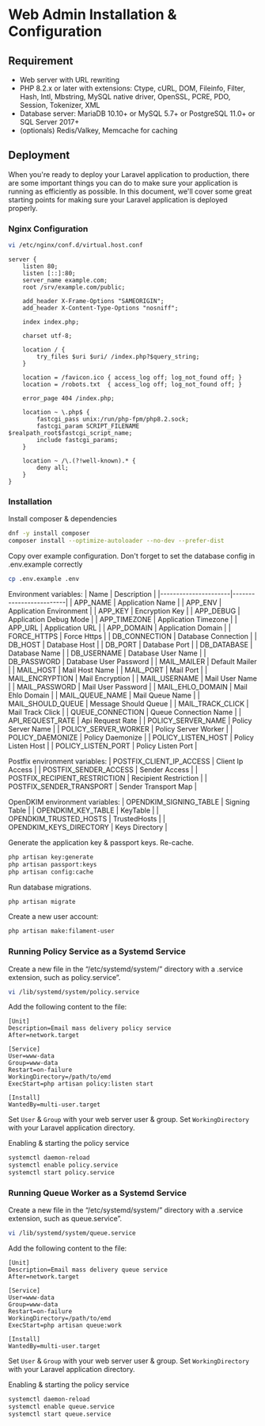 Web Admin Installation & Configuration
======================================

## Requirement
* Web server with URL rewriting
* PHP 8.2.x or later with extensions: Ctype, cURL, DOM, Fileinfo, Filter, Hash, Intl,
Mbstring, MySQL native driver, OpenSSL, PCRE, PDO, Session, Tokenizer, XML
* Database server: MariaDB 10.10+ or MySQL 5.7+ or PostgreSQL 11.0+ or SQL Server 2017+
* (optionals) Redis/Valkey, Memcache for caching

## Deployment
When you're ready to deploy your Laravel application to production,
there are some important things you can do to make sure your
application is running as efficiently as possible.
In this document, we'll cover some great starting points
for making sure your Laravel application is deployed properly.

### Nginx Configuration
```sh
vi /etc/nginx/conf.d/virtual.host.conf
```

```
server {
    listen 80;
    listen [::]:80;
    server_name example.com;
    root /srv/example.com/public;
 
    add_header X-Frame-Options "SAMEORIGIN";
    add_header X-Content-Type-Options "nosniff";
 
    index index.php;
 
    charset utf-8;
 
    location / {
        try_files $uri $uri/ /index.php?$query_string;
    }
 
    location = /favicon.ico { access_log off; log_not_found off; }
    location = /robots.txt  { access_log off; log_not_found off; }
 
    error_page 404 /index.php;

    location ~ \.php$ {
        fastcgi_pass unix:/run/php-fpm/php8.2.sock;
        fastcgi_param SCRIPT_FILENAME $realpath_root$fastcgi_script_name;
        include fastcgi_params;
    }
 
    location ~ /\.(?!well-known).* {
        deny all;
    }
}
```

### Installation
Install composer & dependencies
```sh
dnf -y install composer
composer install --optimize-autoloader --no-dev --prefer-dist
```

Copy over example configuration.
Don't forget to set the database config in .env.example correctly
```sh
cp .env.example .env
```

Environment variables:
| Name                 | Description             |
|----------------------|-------------------------|
| APP_NAME             | Application Name        |
| APP_ENV              | Application Environment |
| APP_KEY              | Encryption Key          |
| APP_DEBUG            | Application Debug Mode  |
| APP_TIMEZONE         | Application Timezone    |
| APP_URL              | Application URL         |
| APP_DOMAIN           | Application Domain      |
| FORCE_HTTPS          | Force Https             |
| DB_CONNECTION        | Database Connection     |
| DB_HOST              | Database Host           |
| DB_PORT              | Database Port           |
| DB_DATABASE          | Database Name           |
| DB_USERNAME          | Database User Name      |
| DB_PASSWORD          | Database User Password  |
| MAIL_MAILER          | Default Mailer          |
| MAIL_HOST            | Mail Host Name          |
| MAIL_PORT            | Mail Port               |
| MAIL_ENCRYPTION      | Mail Encryption         |
| MAIL_USERNAME        | Mail User Name          |
| MAIL_PASSWORD        | Mail User Password      |
| MAIL_EHLO_DOMAIN     | Mail Ehlo Domain        |
| MAIL_QUEUE_NAME      | Mail Queue Name         |
| MAIL_SHOULD_QUEUE    | Message Should Queue    |
| MAIL_TRACK_CLICK     | Mail Track Click        |
| QUEUE_CONNECTION     | Queue Connection Name   |
| API_REQUEST_RATE     | Api Request Rate        |
| POLICY_SERVER_NAME   | Policy Server Name      |
| POLICY_SERVER_WORKER | Policy Server Worker    |
| POLICY_DAEMONIZE     | Policy Daemonize        |
| POLICY_LISTEN_HOST   | Policy Listen Host      |
| POLICY_LISTEN_PORT   | Policy Listen Port      |

Postfix environment variables:
| POSTFIX_CLIENT_IP_ACCESS      | Client Ip Access      |
| POSTFIX_SENDER_ACCESS         | Sender Access         |
| POSTFIX_RECIPIENT_RESTRICTION | Recipient Restriction |
| POSTFIX_SENDER_TRANSPORT      | Sender Transport Map  |


OpenDKIM environment variables:
| OPENDKIM_SIGNING_TABLE  | Signing Table  |
| OPENDKIM_KEY_TABLE      | KeyTable       |
| OPENDKIM_TRUSTED_HOSTS  | TrustedHosts   |
| OPENDKIM_KEYS_DIRECTORY | Keys Directory |

Generate the application key & passport keys. Re-cache.
```sh
php artisan key:generate
php artisan passport:keys
php artisan config:cache
```

Run database migrations.
```sh
php artisan migrate
```

Create a new user account:
```sh
php artisan make:filament-user
```

### Running Policy Service as a Systemd Service
Create a new file in the “/etc/systemd/system/” directory with a .service extension,
such as policy.service”.
```sh
vi /lib/systemd/system/policy.service
```
Add the following content to the file:
```
[Unit]
Description=Email mass delivery policy service
After=network.target

[Service]
User=www-data
Group=www-data
Restart=on-failure
WorkingDirectory=/path/to/emd
ExecStart=php artisan policy:listen start

[Install]
WantedBy=multi-user.target
```
Set `User` & `Group` with your web server user & group.
Set `WorkingDirectory` with your Laravel application directory.

Enabling & starting the policy service
```sh
systemctl daemon-reload
systemctl enable policy.service
systemctl start policy.service
```

### Running Queue Worker as a Systemd Service
Create a new file in the “/etc/systemd/system/” directory with a .service extension,
such as queue.service”.
```sh
vi /lib/systemd/system/queue.service
```
Add the following content to the file:
```
[Unit]
Description=Email mass delivery queue service
After=network.target

[Service]
User=www-data
Group=www-data
Restart=on-failure
WorkingDirectory=/path/to/emd
ExecStart=php artisan queue:work

[Install]
WantedBy=multi-user.target
```
Set `User` & `Group` with your web server user & group.
Set `WorkingDirectory` with your Laravel application directory.

Enabling & starting the policy service
```sh
systemctl daemon-reload
systemctl enable queue.service
systemctl start queue.service
```
